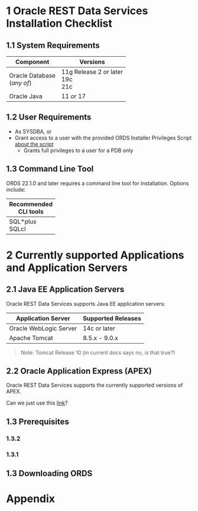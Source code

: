 # 1  Oracle REST Data Services Installation Checklist

## 1.1 System Requirements

|Component | Versions|
|      --- |    ---  | 
| Oracle Database<br>(*any of*) | 11g Release 2 or later<br>19c<br>21c
| Oracle Java | 11 *or* 17 |

## 1.2 User Requirements

- As SYSDBA, or
- Grant access to a user with the provided ORDS Installer Privileges Script [about the script](./appendix.md#about-the-script)
    - Grants full privileges to a user for a PDB only

## 1.3 Command Line Tool 

ORDS 22.1.0 and later requires a command line tool for installation. Options include:

| Recommended<br>CLI tools|
| --| 
| SQL*plus<br>SQLcl |

# 2 Currently supported Applications and Application Servers

## 2.1 Java EE Application Servers
Oracle REST Data Services supports Java EE application servers:

| Application Server | Supported Releases |
| --- | --- | 
|Oracle WebLogic Server | 14c or later | 
| Apache Tomcat | 8.5.x - 9.0.x | 

> Note: Tomcat Release 10 (in current docs says no, is that true?)

## 2.2 Oracle Application Express (APEX)

Oracle REST Data Services supports the currently supported versions of APEX. 

Can we just use this [link](https://www.oracle.com/us/assets/lifetime-support-technology-069183.pdf#%5B%7B%22num%22%3A154%2C%22gen%22%3A0%7D%2C%7B%22name%22%3A%22Fit%22%7D%5D)?

## 1.3 Prerequisites



### 1.3.2 

### 1.3.1 
## 1.3 Downloading ORDS



# Appendix 

